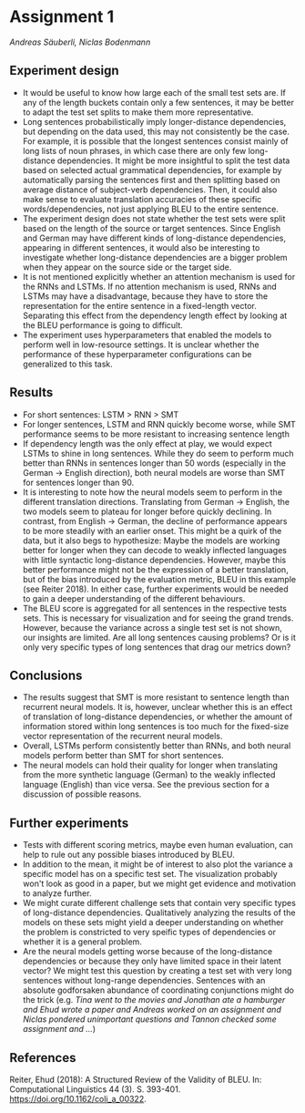 # Assignment 1

*Andreas Säuberli, Niclas Bodenmann*

## Experiment design

<!-- What are your thoughts on the experiment design? Does it make sense? Does it have any weaknesses that could be improved? -->

- It would be useful to know how large each of the small test sets are. If any of the length buckets contain only a few sentences, it may be better to adapt the test set splits to make them more representative.
- Long sentences probabilistically imply longer-distance dependencies, but depending on the data used, this may not consistently be the case. For example, it is possible that the longest sentences consist mainly of long lists of noun phrases, in which case there are only few long-distance dependencies. It might be more insightful to split the test data based on selected actual grammatical dependencies, for example by automatically parsing the sentences first and then splitting based on average distance of subject-verb dependencies. Then, it could also make sense to evaluate translation accuracies of these specific words/dependencies, not just applying BLEU to the entire sentence.
- The experiment design does not state whether the test sets were split based on the length of the source or target sentences. Since English and German may have different kinds of long-distance dependencies, appearing in different sentences, it would also be interesting to investigate whether long-distance dependencies are a bigger problem when they appear on the source side or the target side.
- It is not mentioned explicitly whether an attention mechanism is used for the RNNs and LSTMs. If no attention mechanism is used, RNNs and LSTMs may have a disadvantage, because they have to store the representation for the entire sentence in a fixed-length vector. Separating this effect from the dependency length effect by looking at the BLEU performance is going to difficult.
- The experiment uses hyperparameters that enabled the models to perform well in low-resource settings. It is unclear whether the performance of these hyperparameter configurations can be generalized to this task.

## Results

<!-- Discuss the results in detail. What do the graphs show? Did you expect this outcome? -->

- For short sentences: LSTM > RNN > SMT
- For longer sentences, LSTM and RNN quickly become worse, while SMT performance seems to be more resistant to increasing sentence length
- If dependency length was the only effect at play, we would expect LSTMs to shine in long sentences. While they do seem to perform much better than RNNs in sentences longer than 50 words (especially in the German → English direction), both neural models are worse than SMT for sentences longer than 90.
- It is interesting to note how the neural models seem to perform in the different translation directions. Translating from German → English, the two models seem to plateau for longer before quickly declining. In contrast, from English → German, the decline of performance appears to be more steadily with an earlier onset. This might be a quirk of the data, but it also begs to hypothesize: Maybe the models are working better for longer when they can decode to weakly inflected languages with little syntactic long-distance dependencies. However, maybe this better performance might not be the expression of a better translation, but of the bias introduced by the evaluation metric, BLEU in this example (see Reiter 2018). In either case, further experiments would be needed to gain a deeper understanding of the different behaviours.
- The BLEU score is aggregated for all sentences in the respective tests sets. This is necessary for visualization and for seeing the grand trends. However, because the variance across a single test set is not shown, our insights are limited. Are all long sentences causing problems? Or is it only very specific types of long sentences that drag our metrics down?

## Conclusions

<!-- What conclusions can you draw from your results? How do these models handle long-distance dependencies? -->

- The results suggest that SMT is more resistant to sentence length than recurrent neural models. It is, however, unclear whether this is an effect of translation of long-distance dependencies, or whether the amount of information stored within long sentences is too much for the fixed-size vector representation of the recurrent neural models.
- Overall, LSTMs perform consistently better than RNNs, and both neural models perform better than SMT for short sentences.
- The neural models can hold their quality for longer when translating from the more synthetic language (German) to the weakly inflected language (English) than vice versa. See the previous section for a discussion of possible reasons.

## Further experiments

<!-- Are there any other experiments you could run to further back up your conclusions? -->

- Tests with different scoring metrics, maybe even human evaluation, can help to rule out any possible biases introduced by BLEU.
- In addition to the mean, it might be of interest to also plot the variance a specific model has on a specific test set. The visualization probably won't look as good in a paper, but we might get evidence and motivation to analyze further.
- We might curate different challenge sets that contain very specific types of long-distance dependencies. Qualitatively analyzing the results of the models on these sets might yield a deeper understanding on whether the problem is constricted to very speific types of dependencies or whether it is a general problem.
- Are the neural models getting worse because of the long-distance dependencies or because they only have limited space in their latent vector? We might test this question by creating a test set with very long sentences without long-range dependencies. Sentences with an absolute godforsaken abundance of coordinating conjunctions might do the trick (e.g. *Tina went to the movies and Jonathan ate a hamburger and Ehud wrote a paper and Andreas worked on an assignment and Niclas pondered unimportant questions and Tannon checked some assignment and ...*)

## References

Reiter, Ehud (2018): A Structured Review of the Validity of BLEU. In: Computational Linguistics 44 (3). S. 393-401. https://doi.org/10.1162/coli_a_00322.
